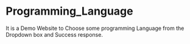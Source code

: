 # Programming_Language
It is a Demo Website to Choose some programming Language from the Dropdown box and Success response.
